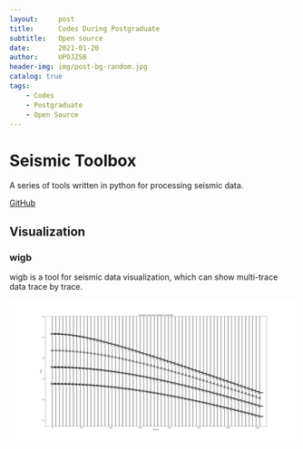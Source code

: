 ```yaml
---
layout:     post
title:      Codes During Postgraduate
subtitle:   Open source
date:       2021-01-20
author:     UPOJZSB
header-img: img/post-bg-random.jpg
catalog: true
tags:
    - Codes
    - Postgraduate
    - Open Source
---
```


# Seismic Toolbox

A series of tools written in python for processing seismic data.

[GitHub](https://github.com/upojzsb/seismic_toolbox)

## Visualization

### wigb

wigb is a tool for seismic data visualization, which can show multi-trace data trace by trace.

![wigb_tester](/img/post/codes/wigb_tester.png)
